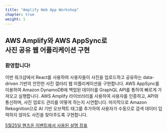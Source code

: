 ```yaml
---
title: "Amplify Web App Workshop"
chapter: true
weight: 1
---
```


## AWS Amplify와 AWS AppSync로  <br/> 사진 공유 웹 어플리케이션 구현 

### 환영합니다!

<p style='text-align: left;'>
    이번 워크샵에서 React를 사용하여 사용자들이 사진을 업로드하고 공유하는 data-driven 기반의 안전한 사진 갤러리 웹 어플리케이션을 구현합니다. AWS AppSync를 이용하여 Amazon DynamoDB에 백업된 데이터를 GraphQL API를 통하여 빠르게 가져오고 실행합니다. AWS Amplify 라이브러리를 사용하여 사용자를 인증하고, API와 통신하며, 사진 업로드 관리를 어떻게 하는지 시연합니다. 마지막으로 Amazon Rekognition으로 AI 기반 오브젝트 태그를 추가하여 사용자가 수동으로 검색 데이터 입력하지 않아도 사진을 찾아주도록 구현합니다.
    
</p>

[5월25일 핸즈온 이벤트에서 사용된 설명 장표](https://docs.google.com/presentation/d/1msxmDS03cLSIwirmEWqBv6S7bUB5ojgQUcJKjVcJnR0/edit#slide=id.p1)
